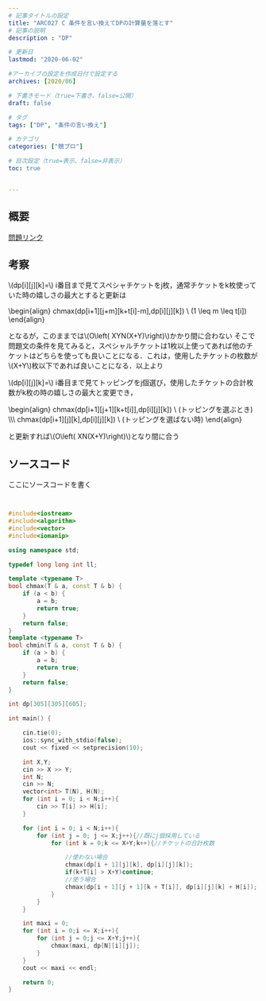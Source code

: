 ```yaml
---
# 記事タイトルの設定
title: "ARC027 C 条件を言い換えてDPの計算量を落とす"
# 記事の説明
description : "DP"

# 更新日
lastmod: "2020-06-02"

#アーカイブの設定を作成日付で設定する
archives: [2020/06]

# 下書きモード（true=下書き、false=公開）
draft: false

# タグ
tags: ["DP", "条件の言い換え"]

# カテゴリ
categories: ["競プロ"]

# 目次設定（true=表示、false=非表示）
toc: true


---
```


## 概要

[問題リンク](https://atcoder.jp/contests/arc027/tasks/arc027_3)

## 考察

\\(dp[i][j][k]=\\) i番目まで見てスペシャチケットをj枚，通常チケットをk枚使っていた時の嬉しさの最大とすると更新は

<!--more-->

\begin{align}
chmax(dp[i+1][j+m][k+t[i]-m],dp[i][j][k]) \ (1 \leq m \leq t[i])
\end{align}

となるが，このままでは\\(O\left( XYN(X+Y)\right)\\)かかり間に合わない
そこで問題文の条件を見てみると，スペシャルチケットは1枚以上使ってあれば他のチケットはどちらを使っても良いことになる．これは，使用したチケットの枚数が\\(X+Y\\)枚以下であれば良いことになる．以上より

\\(dp[i][j][k]=\\) i番目まで見てトッピングをj個選び，使用したチケットの合計枚数がk枚の時の嬉しさの最大と変更でき，

\begin{align}
chmax(dp[i+1][j+1][k+t[i]],dp[i][j][k]) \ (トッピングを選ぶとき) \\\\\\ chmax(dp[i+1][j][k],dp[i][j][k]) \ (トッピングを選ばない時)
\end{align}

と更新すれば\\(O\left( XN(X+Y)\right)\\)となり間に合う



## ソースコード

ここにソースコードを書く<br>



```cpp


#include<iostream>
#include<algorithm>
#include<vector>
#include<iomanip>

using namespace std;

typedef long long int ll;

template <typename T>
bool chmax(T & a, const T & b) {
	if (a < b) {
		a = b;
		return true;
	}
	return false;
}
template <typename T>
bool chmin(T & a, const T & b) {
	if (a > b) {
		a = b;
		return true;
	}
	return false;
}

int dp[305][305][605];

int main() {

	cin.tie(0);
	ios::sync_with_stdio(false);
	cout << fixed << setprecision(10);

	int X,Y;
	cin >> X >> Y;
	int N;
	cin >> N;
	vector<int> T(N), H(N);
	for (int i = 0; i < N;i++){
		cin >> T[i] >> H[i];
	}

	for (int i = 0; i < N;i++){
		for (int j = 0; j <= X;j++){//既にj個採用している
			for (int k = 0;k <= X+Y;k++){//チケットの合計枚数

				//使わない場合
				chmax(dp[i + 1][j][k], dp[i][j][k]);
				if(k+T[i] > X+Y)continue;
				//使う場合
				chmax(dp[i + 1][j + 1][k + T[i]], dp[i][j][k] + H[i]);
			}
		}
	}

	int maxi = 0;
	for (int i = 0;i <= X;i++){
		for (int j = 0;j <= X+Y;j++){
			chmax(maxi, dp[N][i][j]);
		}
	}
	cout << maxi << endl;

	return 0;
}






```
